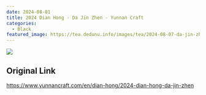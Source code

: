 ```yaml
---
date: 2024-08-01
title: 2024 Dian Hong - Da Jin Zhen - Yunnan Craft
categories:
  - Black
featured_image: https://tea.dedunu.info/images/tea/2024-08-07-da-jin-zhen-1.jpeg
---
```


![](https://tea.dedunu.info/images/tea/2024-08-07-da-jin-zhen-2.jpeg)

## Original Link

<https://www.yunnancraft.com/en/dian-hong/2024-dian-hong-da-jin-zhen>
